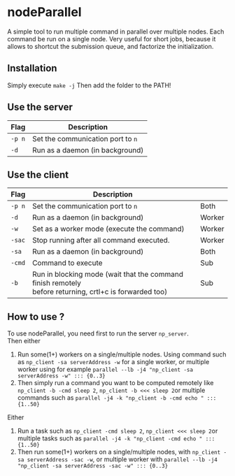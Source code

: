 # nodeParallel
A simple tool to run multiple command in parallel over multiple nodes. Each command be run on a single node. Very useful for short jobs, because it allows to shortcut the submission queue, and factorize the initialization.

## Installation
Simply execute `make -j`
Then add the folder to the PATH!

## Use the server
| Flag			| Description   					|
| ------------- |-----------------------------------|
| `-p n`		| Set the communication port to `n`	|
| `-d`			| Run as a daemon (in background)	|

## Use the client
| Flag			| Description   							|		|
| ------------- |-------------------------------------------|-------|
| `-p n`		| Set the communication port to `n`			|Both	|
| `-d`			| Run as a daemon (in background)			|Worker	|
| `-w`			| Set as a worker mode (execute the command)|Worker	|
| `-sac`		| Stop running after all command executed.	|Worker	|
| `-sa`			| Run as a daemon (in background)			|Both	|
| `-cmd`		| Command to execute						|Sub	|
| `-b`			| Run in blocking mode (wait that the command finish remotely <br>before returning, crtl+c is forwarded too)	|Sub	|

## How to use ?
To use nodeParallel, you need first to run the server `np_server`.<br>
Then either
1.	Run some(1+) workers on a single/multiple nodes. Using command such as `np_client -sa serverAddress -w` for a single worker, or multiple worker using for example `parallel --lb -j4 "np_client -sa serverAddress -w" ::: {0..3}`
2.	Then simply run a command you want to be computed remotely like `np_client -b -cmd sleep 2`, `np_client -b <<< sleep 2`or multiple commands such as `parallel -j4 -k "np_client -b -cmd echo " ::: {1..50}`

Either
1.	Run a task such as `np_client -cmd sleep 2`, `np_client <<< sleep 2`or multiple tasks such as `parallel -j4 -k "np_client -cmd echo " ::: {1..50}`
2.	Then run some(1+) workers on a single/multiple nodes, with `np_client -sa serverAddress -sac -w`, or multiple worker with `parallel --lb -j4 "np_client -sa serverAddress -sac -w" ::: {0..3}`


